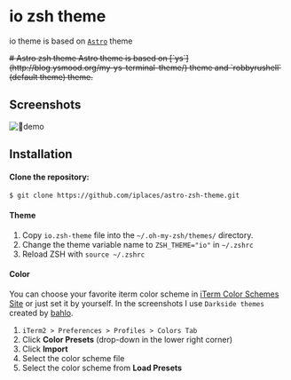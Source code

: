 # io zsh theme

io theme is based on [`Astro`](https://github.com/iplaces/astro-zsh-theme) theme

<del>
# Astro zsh theme
Astro theme is based on [`ys`](http://blog.ysmood.org/my-ys-terminal-theme/) theme and `robbyrushell` (default theme) theme. 
</del>

## Screenshots
![demo](./astro.png)

## Installation
#### Clone the repository:
```
$ git clone https://github.com/iplaces/astro-zsh-theme.git
```


#### Theme 
1. Copy `io.zsh-theme` file into the `~/.oh-my-zsh/themes/` directory.
2. Change the theme variable name to `ZSH_THEME="io"` in `~/.zshrc`
3. Reload ZSH with `source ~/.zshrc`

#### Color
You can choose your favorite iterm color scheme in [iTerm Color Schemes Site](http://www.iterm2colorschemes.com) or just set it by yourself. In the screenshots I use `Darkside themes` created by [bahlo](https://github.com/bahlo/iterm-colors/blob/master/colors/Darkside.itermcolors).

1. `iTerm2 > Preferences > Profiles > Colors Tab`
2. Click **Color Presets** (drop-down in the lower right corner)
3. Click **Import**
4. Select the color scheme file
5. Select the color scheme from **Load Presets**
